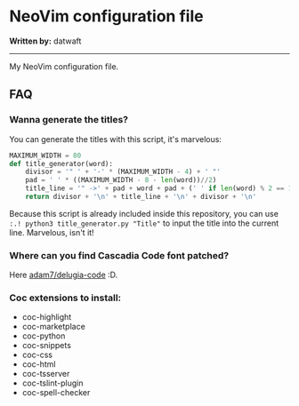 # NeoVim configuration file

**Written by:** datwaft

---

My NeoVim configuration file.

## FAQ

### Wanna generate the titles?
You can generate the titles with this script, it's marvelous:
```python
MAXIMUM_WIDTH = 80
def title_generator(word):
    divisor = '" ' + '-' * (MAXIMUM_WIDTH - 4) + ' "'
    pad = ' ' * ((MAXIMUM_WIDTH - 8 - len(word))//2)
    title_line = '" ->' + pad + word + pad + (' ' if len(word) % 2 == 1 else '') + '<- "'
    return divisor + '\n' + title_line + '\n' + divisor + '\n'
```
Because this script is already included inside this repository, you can use `:.! python3 title_generator.py "Title"` to input the title
into the current line. Marvelous, isn't it!

### Where can you find Cascadia Code font patched?
Here [adam7/delugia-code](https://github.com/adam7/delugia-code/releases) :D.

### Coc extensions to install:
- coc-highlight
- coc-marketplace
- coc-python
- coc-snippets
- coc-css
- coc-html
- coc-tsserver
- coc-tslint-plugin
- coc-spell-checker
